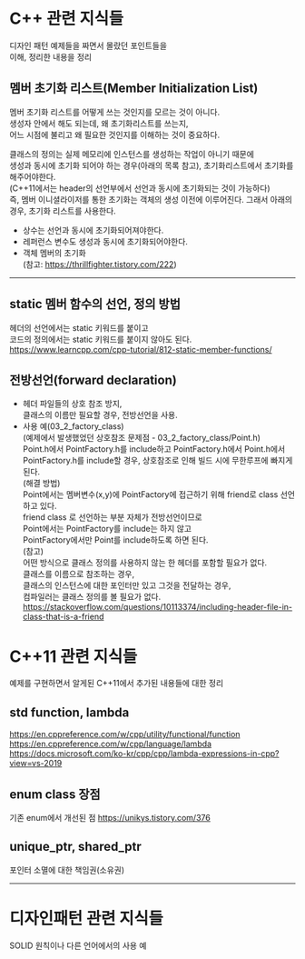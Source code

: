 
# C++ 관련 지식들  
디자인 패턴 예제들을 짜면서 몰랐던 포인트들을  
이해, 정리한 내용을 정리  
  
## 멤버 초기화 리스트(Member Initialization List)  
멤버 초기화 리스트를 어떻게 쓰는 것인지를 모르는 것이 아니다.  
생성자 안에서 해도 되는데, 왜 초기화리스트를 쓰는지,  
어느 시점에 불리고 왜 필요한 것인지를 이해하는 것이 중요하다.  
  
클래스의 정의는 실제 메모리에 인스턴스를 생성하는 작업이 아니기 때문에  
생성과 동시에 초기화 되어야 하는 경우(아래의 목록 참고), 초기화리스트에서 초기화를 해주어야한다.  
(C++11에서는 header의 선언부에서 선언과 동시에 초기화되는 것이 가능하다)  
즉, 멤버 이니셜라이저를 통한 초기화는 객체의 생성 이전에 이루어진다. 그래서 아래의 경우, 초기화 리스트를 사용한다.  
 - 상수는 선언과 동시에 초기화되어져야한다.  
 - 레퍼런스 변수도 생성과 동시에 초기화되어야한다.  
 - 객체 멤버의 초기화  
(참고: https://thrillfighter.tistory.com/222)
---------------------------------------------------------  

## static 멤버 함수의 선언, 정의 방법
헤더의 선언에서는 static 키워드를 붙이고  
코드의 정의에서는 static 키워드를 붙이지 않아도 된다.  
https://www.learncpp.com/cpp-tutorial/812-static-member-functions/
  
## 전방선언(forward declaration)
 - 헤더 파일들의 상호 참조 방지,  
클래스의 이름만 필요할 경우, 전방선언을 사용.  
 - 사용 예(03_2_factory_class)  
(예제에서 발생했었던 상호참조 문제점 - 03_2_factory_class/Point.h)  
Point.h에서 PointFactory.h를 include하고 PointFactory.h에서 Point.h에서 PointFactory.h를  include할 경우, 상호참조로 인해 빌드 시에 무한루프에 빠지게 된다.  
(해결 방법)  
Point에서는 멤버변수(x,y)에 PointFactory에 접근하기 위해 friend로 class 선언하고 있다.  
friend class 로 선언하는 부분 자체가 전방선언이므로  
Point에서는 PointFactory를 include는 하지 않고  
PointFactory에서만 Point를 include하도록 하면 된다.  
(참고)  
어떤 방식으로 클래스 정의를 사용하지 않는 한 헤더를 포함할 필요가 없다.  
클래스를 이름으로 참조하는 경우,  
클래스의 인스턴스에 대한 포인터만 있고 그것을 전달하는 경우,  
컴파일러는 클래스 정의를 볼 필요가 없다.  
https://stackoverflow.com/questions/10113374/including-header-file-in-class-that-is-a-friend
  
# C++11 관련 지식들
예제를 구현하면서 알게된 C++11에서 추가된 내용들에 대한 정리

## std function, lambda
https://en.cppreference.com/w/cpp/utility/functional/function  
https://en.cppreference.com/w/cpp/language/lambda  
https://docs.microsoft.com/ko-kr/cpp/cpp/lambda-expressions-in-cpp?view=vs-2019

## enum class 장점
기존 enum에서 개선된 점
https://unikys.tistory.com/376


## unique_ptr, shared_ptr
포인터 소멸에 대한 책임권(소유권)
  
---------------------------------------------------------  
# 디자인패턴 관련 지식들  
SOLID 원칙이나 다른 언어에서의 사용 예  





